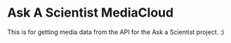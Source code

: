 # Ask A Scientist MediaCloud

This is for getting media data from the API for the Ask a Scientist project. :)